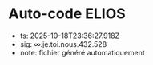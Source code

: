# Auto-code ELIOS
- ts: 2025-10-18T23:36:27.918Z
- sig: ∞.je.toi.nous.432.528
- note: fichier généré automatiquement